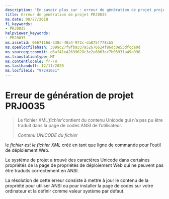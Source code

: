 ```yaml
---
description: 'En savoir plus sur : erreur de génération de projet projet PRJ0035'
title: Erreur de génération de projet PRJ0035
ms.date: 08/27/2018
f1_keywords:
- PRJ0035
helpviewer_keywords:
- PRJ0035
ms.assetid: 0667116d-338c-40a4-972c-da875f778cb5
ms.openlocfilehash: 3099c27f9fb9337952676624f86dc0e53dfcca0d
ms.sourcegitcommit: d6af41e42699628c3e2e6063ec7b03931a49a098
ms.translationtype: MT
ms.contentlocale: fr-FR
ms.lasthandoff: 12/11/2020
ms.locfileid: "97241051"
---
```

# <a name="project-build-error-prj0035"></a>Erreur de génération de projet PRJ0035

> Le fichier XML'*fichier*'contient du contenu Unicode qui n’a pas pu être traduit dans la page de codes ANSI de l’utilisateur.
>
> *Contenu UNICODE du fichier*

le *fichier est le fichier XML* créé en tant que ligne de commande pour l’outil de déploiement Web.

Le système de projet a trouvé des caractères Unicode dans certaines propriétés de la page de propriétés de déploiement Web qui ne peuvent pas être traduits correctement en ANSI.

La résolution de cette erreur consiste à mettre à jour le contenu de la propriété pour utiliser ANSI ou pour installer la page de codes sur votre ordinateur et la définir comme valeur système par défaut.

